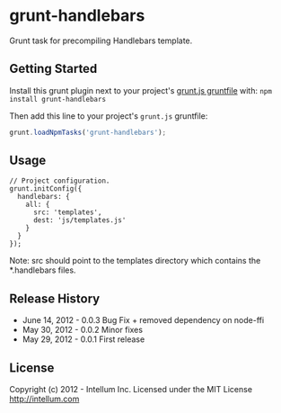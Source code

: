 # grunt-handlebars

Grunt task for precompiling Handlebars template.

## Getting Started

Install this grunt plugin next to your project's [grunt.js gruntfile][getting_started] with: `npm install grunt-handlebars`

Then add this line to your project's `grunt.js` gruntfile:

```javascript
grunt.loadNpmTasks('grunt-handlebars');
```

[grunt]: https://github.com/cowboy/grunt
[getting_started]: https://github.com/cowboy/grunt/blob/master/docs/getting_started.md


## Usage

```
// Project configuration.
grunt.initConfig({
  handlebars: {
    all: {
      src: 'templates',
      dest: 'js/templates.js'
    }
  }
});
``` 
Note: src should point to the templates directory which contains the *.handlebars files.

## Release History

* June 14, 2012 - 0.0.3 Bug Fix + removed dependency on node-ffi
* May 30, 2012 - 0.0.2 Minor fixes
* May 29, 2012 - 0.0.1 First release

## License

Copyright (c) 2012 - Intellum Inc.
Licensed under the MIT License
http://intellum.com
